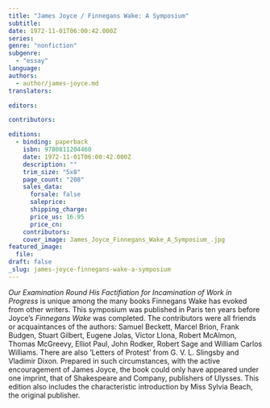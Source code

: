 ```yaml
---
title: "James Joyce / Finnegans Wake: A Symposium"
subtitle:
date: 1972-11-01T06:00:42.000Z
series:
genre: "nonfiction"
subgenre:
  - "essay"
language:
authors:
  - author/james-joyce.md
translators:

editors:

contributors:

editions:
  - binding: paperback
    isbn: 9780811204460
    date: 1972-11-01T06:00:42.000Z
    description: ""
    trim_size: "5x8"
    page_count: "208"
    sales_data:
      forsale: false
      saleprice:
      shipping_charge:
      price_us: 16.95
      price_cn:
    contributors:
    cover_image: James_Joyce_Finnegans_Wake_A_Symposium_.jpg
featured_image:
  file:
draft: false
_slug: james-joyce-finnegans-wake-a-symposium
---
```


_Our Examination Round His Factifiation for Incamination of Work in Progress_ is unique among the many books Finnegans Wake has evoked from other writers. This symposium was published in Paris ten years before Joyce’s _Finnegans Wake_ was completed. The contributors were all friends or acquaintances of the authors: Samuel Beckett, Marcel Brion, Frank Budgen, Stuart Gilbert, Eugene Jolas, Victor Llona, Robert McAlmon, Thomas McGreevy, Elliot Paul, John Rodker, Robert Sage and William Carlos Williams. There are also ’Letters of Protest’ from G. V. L. Slingsby and Vladimir Dixon. Prepared in such circumstances, with the active encouragement of James Joyce, the book could only have appeared under one imprint, that of Shakespeare and Company, publishers of Ulysses. This edition also includes the characteristic introduction by Miss Sylvia Beach, the original publisher.

